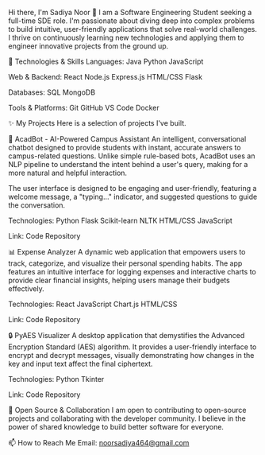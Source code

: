 Hi there, I'm Sadiya Noor 👋
I am a Software Engineering Student seeking a full-time SDE role. I'm passionate about diving deep into complex problems to build intuitive, user-friendly applications that solve real-world challenges. I thrive on continuously learning new technologies and applying them to engineer innovative projects from the ground up.

🔧 Technologies & Skills
Languages: Java Python JavaScript

Web & Backend: React Node.js Express.js HTML/CSS Flask

Databases: SQL MongoDB

Tools & Platforms: Git GitHub VS Code Docker

✨ My Projects
Here is a selection of projects I've built.

🤖 AcadBot - AI-Powered Campus Assistant
An intelligent, conversational chatbot designed to provide students with instant, accurate answers to campus-related questions. Unlike simple rule-based bots, AcadBot uses an NLP pipeline to understand the intent behind a user's query, making for a more natural and helpful interaction.

The user interface is designed to be engaging and user-friendly, featuring a welcome message, a "typing..." indicator, and suggested questions to guide the conversation.

Technologies: Python Flask Scikit-learn NLTK HTML/CSS JavaScript

Link: Code Repository

📊 Expense Analyzer
A dynamic web application that empowers users to track, categorize, and visualize their personal spending habits. The app features an intuitive interface for logging expenses and interactive charts to provide clear financial insights, helping users manage their budgets effectively.

Technologies: React JavaScript Chart.js HTML/CSS

Link: Code Repository

🔒 PyAES Visualizer
A desktop application that demystifies the Advanced Encryption Standard (AES) algorithm. It provides a user-friendly interface to encrypt and decrypt messages, visually demonstrating how changes in the key and input text affect the final ciphertext.

Technologies: Python Tkinter

Link: Code Repository

🤝 Open Source & Collaboration
I am open to contributing to open-source projects and collaborating with the developer community. I believe in the power of shared knowledge to build better software for everyone.

📫 How to Reach Me
Email: noorsadiya464@gmail.com
